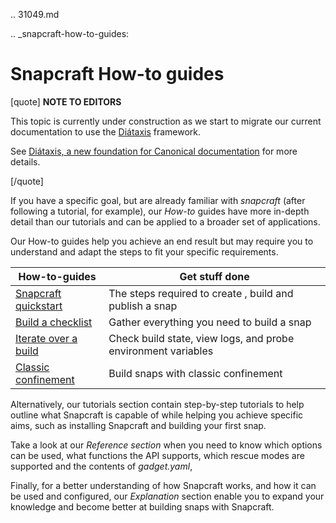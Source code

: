 .. 31049.md

.. _snapcraft-how-to-guides:

# Snapcraft How-to guides

[quote]
 **NOTE TO EDITORS** 

This topic is currently under construction as we start to migrate our current documentation to use the [Diátaxis](https://diataxis.fr/) framework.

See [ Diátaxis, a new foundation for Canonical documentation](https://ubuntu.com/blog/diataxis-a-new-foundation-for-canonical-documentation) for more details.

[/quote]

If you have a specific goal, but are already familiar with _snapcraft_ (after following a tutorial, for example), our _How-to_ guides have more in-depth detail than our tutorials and can be applied to a broader set of applications.

Our How-to guides help you achieve an end result but may require you to understand and adapt the steps to fit your specific requirements.

| **How-to-guides** | Get stuff done|
|--|--|
| [Snapcraft quickstart](snapcraft-quickstart.md) | The steps required to create , build and publish a snap  |
| [Build a checklist](snapcraft-checklist.md) | Gather everything you need to build a snap |
| [Iterate over a build](iterating-over-a-build.md) |  Check build state, view logs, and probe  environment variables |
| [Classic confinement](how-to-guides-for-classic-confinement.md) | Build snaps with classic confinement |

Alternatively, our tutorials section contain step-by-step tutorials to help outline what Snapcraft is capable of while helping you achieve specific aims, such as installing Snapcraft and building your first snap.

Take a look at our *Reference section* when you need to know which options can be used, what functions the API supports, which rescue modes are supported and the contents of *gadget.yaml*,

Finally, for a better understanding of how Snapcraft works, and how it can be used and configured, our *Explanation* section enable you to expand your knowledge and become better at building snaps with Snapcraft.